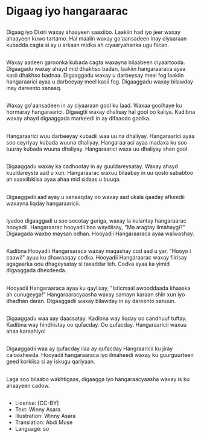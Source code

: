 # Digaag iyo hangaraarac

##
Digaag iyo Dixiri waxay ahaayeen saaxiibo. Laakiin had iyo jeer waxay ahaayeen kuwo tartamo. Hal maalin waxay go'aansadeen inay ciyaaraan kubadda cagta si ay u arkaan midka ah ciyaaryahanka ugu fiican.

##
Waxay aadeen garoonka kubada cagta waxayna bilaabeen ciyaartooda. Digaagadu waxay ahayd mid dhakhso badan, laakiin hangaraaraca ayaa kasii dhakhso badnaa. Digaaggadu waxay u darbeysay meel fog laakiin hangaraarici ayaa u darbeeyay meel kasii fog. Digaaggadu waxay bilawday inay dareento xanaaq.

##
Waxay go'aansadeen in ay ciyaaraan gool ku laad. Waxaa goolhaye ku hormaray hangaraarici. Digaagtii waxay dhalisay hal gool oo kaliya. Kadibna waxay ahayd digaaggada markeedi in ay difaacdo goolka.

##
Hangaraarici wuu darbeeyay kubadii waa uu na dhaliyay. Hangaraarici ayaa soo ceyriyay kubada wuuna dhaliyay. Hangaraaraci ayaa madaxa ku soo tuuray kubada wuuna dhaliyay. Hangaraarici waxa uu dhaliyay shan gool.

##
Digaaggadu waxay ka cadhootay in ay guuldareysatay. Waxay ahayd kuuldareyste aad u xun. Hangaraarac waxuu bilaabay in uu qoslo sababtoo ah saaxiibkiisa ayaa ahaa mid sidaas u buuqa.

##
Digaaggadii aad ayay u xanaaqday oo waxay aad ukala qaaday afkeedii waxayna liqday hangaraaricii.

##
Iyadoo digaaggadi u soo socotay guriga, waxay la kulantay hangaraarac hooyadii. Hangaraarac hooyadii baa waydiisay, "Ma aragtay ilmahaygi?" Digaagada waxbo maysan odhan. Hooyadii Hangaraaraca ayaa walwashay.

##
Kadibna Hooyadii Hangaraaraca waxay maqashay cod aad u yar. "Hooyo i caawi!" ayuu ku dhawaaqay codka. Hooyadii Hangaraarac waxay fiirisay agagaarka oou dhageysatay si taxaddar leh. Codka ayaa ka yimid digaaggada dhexdeeda.

##
Hooyadii Hangaraaraca ayaa ku qaylisay, "Isticmaal awooddaada khaaska ah cunugeyga!" Hangaraaracyaasha waxay samayn karaan shiir xun iyo dhadhan daran. Digaaggadii waxay bilawday in ay dareento xanuun.

##
Digaaggadu waa aay daacsatay. Kadibna way liqday oo candhuuf tuftay. Kadibna way hindhistay oo qufacday. Oo qufacday. Hangaraaricii waxuu ahaa karaahiyo!

##
Digaaggadii waa ay qufacday ilaa ay qufacday Hangraaricii ku jiray caloosheeda. Hooyadii hangaraaraca iyo ilmaheedi waxay ku guurguurteen geed korkiisa si ay iskugu qariyaan.

##
Laga soo bilaabo wakhtigaas, digaagga iyo hangaraacyaasha waxay is ku ahaayeen cadow.

##
* License: [CC-BY]
* Text: Winny Asara
* Illustration: Winny Asara
* Translation: Abdi Muse
* Language: so
